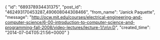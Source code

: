  {
   "id": "689378934431375",
   "post_id": "462493170453287_490608044308466",
   "from_name": "Janick Paquette",
   "message": "http://ocw.mit.edu/courses/electrical-engineering-and-computer-science/6-00-introduction-to-computer-science-and-programming-fall-2008/video-lectures/lecture-1/\n\n:D",
   "created_time": "2014-07-04T05:21:56+0000"
 }
